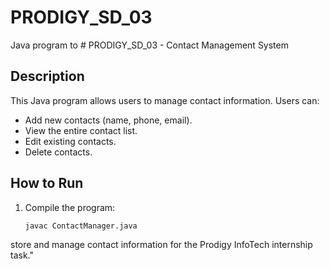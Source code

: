 # PRODIGY_SD_03
Java program to # PRODIGY_SD_03 - Contact Management System

## Description
This Java program allows users to manage contact information. Users can:
- Add new contacts (name, phone, email).
- View the entire contact list.
- Edit existing contacts.
- Delete contacts.

## How to Run
1. Compile the program:
   ```bash
   javac ContactManager.java
store and manage contact information for the Prodigy InfoTech internship task."
